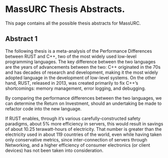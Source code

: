 # MassURC Thesis Abstracts. 

This page contains all the possible thesis abstracts for MassURC. 

## Abstract 1

The following thesis is a meta-analysis of the Performance Differences between RUST and C++, two of the most widely used low-level programming languages. The key difference between the two languages are the years of advancements between the two: C++ originated in the 70s and has decades of research and development, making it the most widely adopted language in the development of low-level systems. On the other hand, RUST, released in 2013, was created primarily to fix C++’s shortcomings: memory management, error logging, and debugging. 

By comparing the performance differences between the two languages, we can determine the Return on Investment, should an undertaking be made to refactor code into the new language.

If RUST enables, through it’s various carefully-constructed safety paradigms, about 5% more efficiency in servers, this would result in savings of about 10.25 terawatt-hours of electricity. That number is greater than the electricity used in about 119 countries of the world, even while having taken only conservative metrics, since inter-connection of servers through Networking, and a higher efficiency of consumer electronics (or client devices) has not been taken into consideration.
